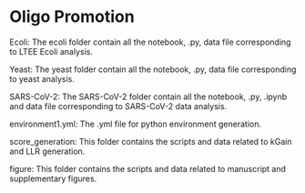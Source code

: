 # Oligo Promotion 
Ecoli: The ecoli folder contain all the notebook, .py, data file corresponding to LTEE Ecoli analysis.

Yeast: The yeast folder contain all the notebook, .py, data file corresponding to yeast analysis.

SARS-CoV-2: The SARS-CoV-2 folder contain all the notebook, .py, .ipynb and data file corresponding to SARS-CoV-2 data analysis.

environment1.yml: The .yml file for python environment generation.

score_generation: This folder contains the scripts and data related to kGain and LLR generation.

figure: This folder contains the scripts and data related to manuscript and supplementary figures.
